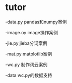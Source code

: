 # tutor
-data.py pandas和numpy案例  

-image.oy image操作案例  

-jie.py jieba分词案例  

-mat.py matplotlib案例  

-wc.py 制作词云案例  

-data wc.py的数据支持  

